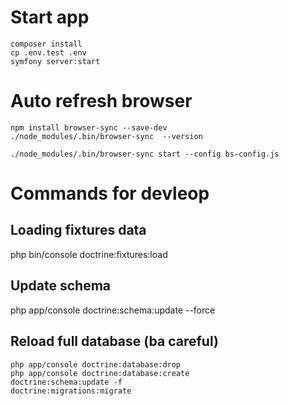 # Start app
```
composer install
cp .env.test .env
symfony server:start
```

# Auto refresh browser
```
npm install browser-sync --save-dev
./node_modules/.bin/browser-sync  --version

./node_modules/.bin/browser-sync start --config bs-config.js
```

# Commands for devleop
## Loading fixtures data
php bin/console doctrine:fixtures:load
## Update schema
php app/console doctrine:schema:update --force
## Reload full database (ba careful)
```
php app/console doctrine:database:drop
php app/console doctrine:database:create
doctrine:schema:update -f
doctrine:migrations:migrate
```